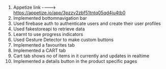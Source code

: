 1) Appetize link ----> https://appetize.io/app/3pzzv2zbf51tntq05qd4ju4tb0
2) Implemented bottomnavigation bar
3) Used firebase auth to authenticate users and create their user profiles
4) Used fakestoreapi to retrieve data
5) Learnt to use progress indicators
6) Used Gesture Detector to make custom buttons
7) Implemented a favourites tab
8) Implemented a CART tab
9) Cart tab shows no of items in it currently and updates in realtime
10) Implemented a details button in the product specific pages

